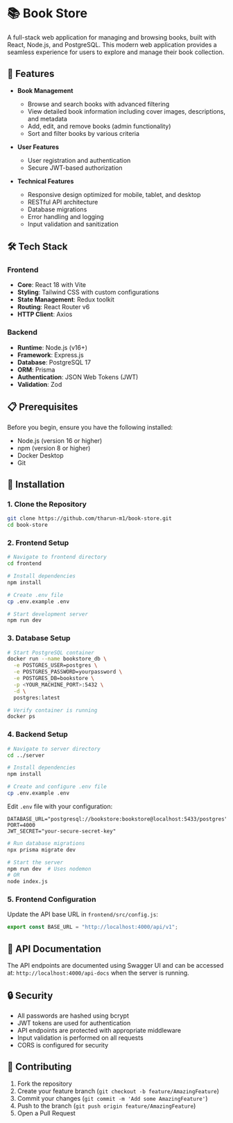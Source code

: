 # 📚 Book Store

A full-stack web application for managing and browsing books, built with React, Node.js, and PostgreSQL. This modern web application provides a seamless experience for users to explore and manage their book collection.

## 🌟 Features

- **Book Management**

  - Browse and search books with advanced filtering
  - View detailed book information including cover images, descriptions, and metadata
  - Add, edit, and remove books (admin functionality)
  - Sort and filter books by various criteria

- **User Features**

  - User registration and authentication
  - Secure JWT-based authorization

- **Technical Features**
  - Responsive design optimized for mobile, tablet, and desktop
  - RESTful API architecture
  - Database migrations
  - Error handling and logging
  - Input validation and sanitization

## 🛠️ Tech Stack

### Frontend

- **Core**: React 18 with Vite
- **Styling**: Tailwind CSS with custom configurations
- **State Management**: Redux toolkit
- **Routing**: React Router v6
- **HTTP Client**: Axios

### Backend

- **Runtime**: Node.js (v16+)
- **Framework**: Express.js
- **Database**: PostgreSQL 17
- **ORM**: Prisma
- **Authentication**: JSON Web Tokens (JWT)
- **Validation**: Zod

## 📋 Prerequisites

Before you begin, ensure you have the following installed:

- Node.js (version 16 or higher)
- npm (version 8 or higher)
- Docker Desktop
- Git

## 🚀 Installation

### 1. Clone the Repository

```bash
git clone https://github.com/tharun-m1/book-store.git
cd book-store
```

### 2. Frontend Setup

```bash
# Navigate to frontend directory
cd frontend

# Install dependencies
npm install

# Create .env file
cp .env.example .env

# Start development server
npm run dev
```

### 3. Database Setup

```bash
# Start PostgreSQL container
docker run --name bookstore_db \
  -e POSTGRES_USER=postgres \
  -e POSTGRES_PASSWORD=yourpassword \
  -e POSTGRES_DB=bookstore \
  -p <YOUR_MACHINE_PORT>:5432 \
  -d \
  postgres:latest

# Verify container is running
docker ps
```

### 4. Backend Setup

```bash
# Navigate to server directory
cd ../server

# Install dependencies
npm install

# Create and configure .env file
cp .env.example .env
```

Edit `.env` file with your configuration:

```env
DATABASE_URL="postgresql://bookstore:bookstore@localhost:5433/postgres"
PORT=4000
JWT_SECRET="your-secure-secret-key"
```

```bash
# Run database migrations
npx prisma migrate dev

# Start the server
npm run dev  # Uses nodemon
# OR
node index.js
```

### 5. Frontend Configuration

Update the API base URL in `frontend/src/config.js`:

```javascript
export const BASE_URL = "http://localhost:4000/api/v1";
```

## 📝 API Documentation

The API endpoints are documented using Swagger UI and can be accessed at:
`http://localhost:4000/api-docs` when the server is running.

## 🔒 Security

- All passwords are hashed using bcrypt
- JWT tokens are used for authentication
- API endpoints are protected with appropriate middleware
- Input validation is performed on all requests
- CORS is configured for security

## 🤝 Contributing

1. Fork the repository
2. Create your feature branch (`git checkout -b feature/AmazingFeature`)
3. Commit your changes (`git commit -m 'Add some AmazingFeature'`)
4. Push to the branch (`git push origin feature/AmazingFeature`)
5. Open a Pull Request
